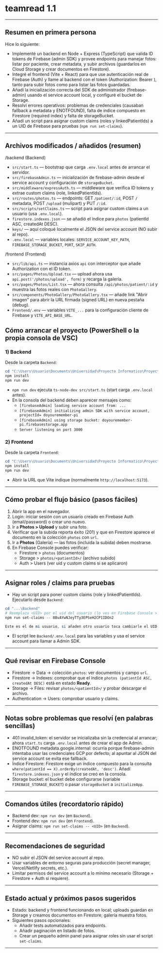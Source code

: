# teamread 1.1

---

## Resumen en primera persona

Hice lo siguiente:
- Implementé un backend en Node + Express (TypeScript) que valida ID tokens de Firebase (admin SDK) y provee endpoints para manejar fotos: listar por paciente, crear metadata, y subir archivos (guardarlos en Cloud Storage y crear documentos en Firestore).
- Integré el frontend (Vite + React) para que use autenticación real de Firebase (Auth) y llame al backend con el token (Authorization: Bearer <idToken>), tanto para subir fotos como para listar las fotos guardadas.
- Añadí la inicialización correcta del SDK de administrador (firebase-admin) usando el service account local, y configuré el bucket de Storage.
- Resolví errores operativos: problemas de credenciales (causaban fallback a metadata y ENOTFOUND), falta de índice compuesto en Firestore (required index) y falta de storageBucket.
- Añadí un script para asignar custom claims (roles y linkedPatientIds) a un UID de Firebase para pruebas (`npm run set-claims`).

---

## Archivos modificados / añadidos (resumen)

/backend (Backend)
- `src/start.ts` — bootstrap que carga `.env.local` antes de arrancar el servidor.
- `src/firebaseAdmin.ts` — inicialización de firebase-admin desde el service account y configuración de `storageBucket`.
- `src/middleware/expressAuth.ts` — middleware que verifica ID tokens y extrae custom claims (role, linkedPatientIds).
- `src/routes/photos.ts` — endpoints: GET `/patient/:id`, POST `/` metadata, POST `/upload` (mulipart) y PUT `/:id`.
- `src/scripts/setClaims.ts` — script para asignar custom claims a un usuario (usa `.env.local`).
- `firestore.indexes.json` — se añadió el índice para `photos` (patientId ASC, createdAt DESC).
- `keys/` — aquí coloqué localmente el JSON del service account (NO subir al repo).
- `.env.local` — variables locales: `SERVICE_ACCOUNT_KEY_PATH`, `FIREBASE_STORAGE_BUCKET`, `PORT`, `SKIP_AUTH`.

/frontend (Frontend)
- `src/lib/api.ts` — instancia axios `api` con interceptor que añade Authorization con el ID token.
- `src/pages/Photos/Upload.tsx` — upload ahora usa `api.post('/photos/upload', form)` y recarga la galería.
- `src/pages/Photos/List.tsx` — ahora consulta `/api/photos/patient/:id` y muestra las fotos reales con `PhotoGallery`.
- `src/components/PhotoGallery/PhotoGallery.tsx` — añade link "Abrir imagen" para abrir la URL firmada (signed URL) en nueva pestaña (debug).
- `Frontend/.env` — variables `VITE_...` para la configuración cliente de Firebase y `VITE_API_BASE_URL`.



## Cómo arrancar el proyecto (PowerShell o la propia consola de VSC)

### 1) Backend
Desde la carpeta `Backend`:

```powershell
cd "C:\Users\Usuario\Documents\Universidad\Proyecto Informatico\Proyecto-Informatico-1\Backend"
npm install
npm run dev
```
- `npm run dev` ejecuta `ts-node-dev src/start.ts` (start carga `.env.local` antes).
- En la consola del backend deben aparecer mensajes como:
  - `[firebaseAdmin] loading service account from: ...`
  - `[firebaseAdmin] initializing admin SDK with service account, projectId= doyouremember-pi`
  - `[firebaseAdmin] using storage bucket: doyouremember-pi.firebasestorage.app`
  - `Server listening on port 3000`

### 2) Frontend
Desde la carpeta `Frontend`:

```powershell
cd "C:\Users\Usuario\Documents\Universidad\Proyecto Informatico\Proyecto-Informatico-1\Frontend"
npm install
npm run dev
```
- Abrir la URL que Vite indique (normalmente `http://localhost:5173`).

---

## Cómo probar el flujo básico (pasos fáciles)
1. Abrir la app en el navegador.
2. Login: iniciar sesión con un usuario creado en Firebase Auth (email/password) o crear uno nuevo.
3. Ir a **Photos > Upload** y subir una foto.
4. Verificar que la subida reporta éxito (201) y que en Firestore aparece el documento en la colección `photos` con `url`.
5. Ir a **Photos** (Galería) — las fotos (incluida la subida) deben mostrarse.
6. En Firebase Console puedes verificar:
   - Firestore > `photos` (documentos)
   - Storage > `photos/<patientId>/` (archivo subido)
   - Auth > Users (ver uid y custom claims si se aplicaron)

---

## Asignar roles / claims para pruebas
- Hay un script para poner custom claims (role y linkedPatientIds). Ejecutarlo desde `Backend`:

```powershell
cd "...\Backend"
# Reemplaza <UID> por el uid del usuario (lo ves en Firebase Console > Auth > Users)
npm run set-claims -- 8BvAYwNJeyTTy3EPSeH2CP1IDOn2 

Este es el de mi usuario, si añaden otro usuario toca cambiarle el UID (el numero ese grandote que hay ahi)
```
- El script lee `Backend/.env.local` para las variables y usa el service account para llamar a Admin SDK.

---

## Qué revisar en Firebase Console
- Firestore → Data → colección `photos`: ver documentos y campo `url`.
- Firestore → Indexes: comprobar que el índice `photos (patientId ASC, createdAt DESC)` está en estado **Ready**.
- Storage → Files: revisar `photos/<patientId>/` y probar descargar el archivo.
- Authentication → Users: comprobar usuario y claims.

---

## Notas sobre problemas que resolví (en palabras sencillas)
- 401 invalid_token: el servidor se inicializaba sin la credencial al arrancar; ahora `start.ts` carga `.env.local` antes de crear el app de Admin.
- ENOTFOUND metadata.google.internal: ocurría porque firebase-admin intentaba usar las credenciales GCP por defecto; al apuntar al JSON del service account se evita ese fallback.
- Índice Firestore: Firestore exige un índice compuesto para la consulta `where(patientId == X).orderBy(createdAt, 'desc')`. Añadí `firestore.indexes.json` y el índice se creó en la consola.
- Storage bucket: el bucket debe configurarse (variable `FIREBASE_STORAGE_BUCKET`) o pasar `storageBucket` a `initializeApp`.

---

## Comandos útiles (recordatorio rápido)
- Backend dev: `npm run dev` (en `Backend`).
- Frontend dev: `npm run dev` (en `Frontend`).
- Asignar claims: `npm run set-claims -- <UID>` (en `Backend`).

---

## Recomendaciones de seguridad
- NO subir el JSON del service account al repo.
- Usar variables de entorno seguras para producción (secret manager, Vercel/Netlify secrets, etc.).
- Limitar permisos del service account a lo mínimo necesario (Storage + Firestore + Auth si requiere).

---

## Estado actual y próximos pasos sugeridos
- Estado: backend y frontend funcionando en local; uploads guardan en Storage y creamos documentos en Firestore; galería muestra fotos.
- Siguientes pasos opcionales:
  - Añadir tests automatizados para endpoints.
  - Añadir paginación en listado de fotos.
  - Crear un pequeño admin panel para asignar roles sin usar el script `set-claims`.

---
